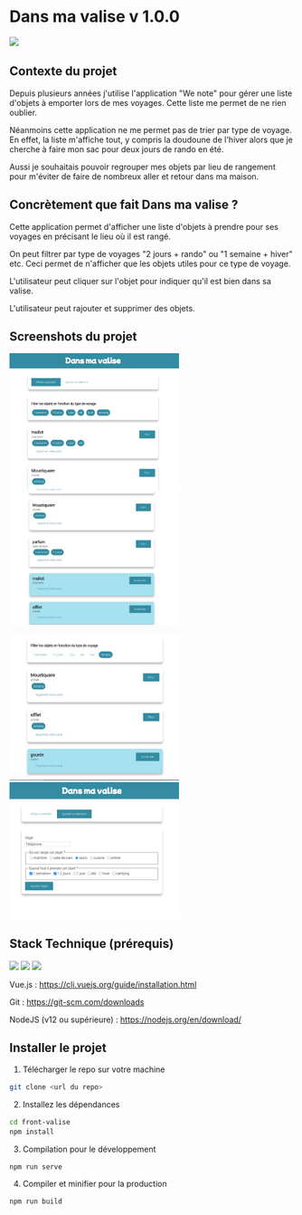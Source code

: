 # Dans ma valise v 1.0.0

![](https://img.shields.io/badge/-Vue.js-05122A?style=for-the-badge&logo=Vue.js) 

## Contexte du projet

Depuis plusieurs années j'utilise l'application "We note" pour gérer une liste d'objets à emporter lors de mes voyages. Cette liste me permet de ne rien oublier. 

Néanmoins cette application ne me permet pas de trier par type de voyage. En effet, la liste m'affiche tout, y compris la doudoune de l'hiver alors que je cherche à faire mon sac pour deux jours de rando en été. 

Aussi je souhaitais pouvoir regrouper mes objets par lieu de rangement pour m'éviter de faire de nombreux aller et retour dans ma maison. 

## Concrètement que fait Dans ma valise ? 

Cette application permet d'afficher une liste d'objets à prendre pour ses voyages en précisant le lieu où il est rangé. 

On peut filtrer par type de voyages "2 jours + rando" ou "1 semaine + hiver" etc. Ceci permet de n'afficher que les objets utiles pour ce type de voyage. 

L'utilisateur peut cliquer sur l'objet pour indiquer qu'il est bien dans sa valise. 

L'utilisateur peut rajouter et supprimer des objets. 

## Screenshots du projet

<img src="./screenshot/valise01.jpg" alt="screenshot dans-ma-valise" width="300"/><img src="./screenshot/valise02.jpg" alt="screenshot dans-ma-valise" width="300"/>

<img src="./screenshot/valise03.jpg" alt="screenshot dans-ma-valise" width="300"/><img src="./screenshot/valise04.jpg" alt="screenshot dans-ma-valise" width="300"/>

## Stack Technique (prérequis) 

![](https://img.shields.io/badge/-Vue.js-05122A?style=for-the-badge&logo=Vue.js) 
![](https://img.shields.io/badge/-Node.js-05122A?style=for-the-badge&logo=Node.js) 
![](https://img.shields.io/badge/-Git-05122A?style=for-the-badge&logo=Git)

Vue.js : https://cli.vuejs.org/guide/installation.html

Git : https://git-scm.com/downloads

NodeJS (v12 ou supérieure) : https://nodejs.org/en/download/


## Installer le projet 


1. Télécharger le repo sur votre machine

```bash
git clone <url du repo>
```

2. Installez les dépendances

```bash
cd front-valise
npm install 
```
3. Compilation pour le développement
```
npm run serve
```
4. Compiler et minifier pour la production
```
npm run build
```

